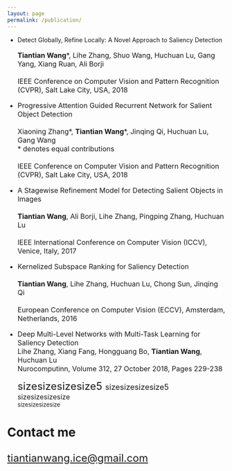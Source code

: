 ```yaml
---
layout: page
permalink: /publication/
---
```


- Detect Globally, Refine Locally: A Novel Approach to Saliency Detection<br/>  
  <font size="3">__Tiantian Wang__*, Lihe Zhang, Shuo Wang, Huchuan Lu, Gang Yang, Xiang Ruan, Ali Borji<br/>  
  <font size="3">IEEE Conference on Computer Vision and Pattern Recognition (CVPR), Salt Lake City, USA, 2018 
- Progressive Attention Guided Recurrent Network for Salient Object Detection <br/>  
  <font size="3">Xiaoning Zhang*, **Tiantian Wang***, Jinqing Qi, Huchuan Lu, Gang Wang<br/>
  <font size="3">* denotes equal contributions<br/>    
  <font size="3">IEEE Conference on Computer Vision and Pattern Recognition (CVPR), Salt Lake City, USA, 2018 
- A Stagewise Refinement Model for Detecting Salient Objects in Images<br/>   
  <font size="3">**Tiantian Wang**, Ali Borji, Lihe Zhang, Pingping Zhang, Huchuan Lu<br/>     
  <font size="3">IEEE International Conference on Computer Vision (ICCV), Venice, Italy, 2017
- Kernelized Subspace Ranking for Saliency Detection<br/>  
  <font size="3">**Tiantian Wang**, Lihe Zhang, Huchuan Lu, Chong Sun, Jinqing Qi<br/>  
  <font size="3">European Conference on Computer Vision (ECCV), Amsterdam, Netherlands, 2016
- Deep Multi-Level Networks with Multi-Task Learning for Saliency Detection<br/>
  <font size="3">Lihe Zhang, Xiang Fang, Hongguang Bo, **Tiantian Wang**, Huchuan Lu<br/>
  <font size="3">Nurocomputinn, Volume 312, 27 October 2018, Pages 229-238  
  

  <font size="5">sizesizesizesize5
  <font size="4">sizesizesizesize5</font><br/> 
  <font size="3">sizesizesizesize</font><br /> 
  <font size="2">sizesizesizesize</font><br /> 


### Contact me

[tiantianwang.ice@gmail.com](mailto:tiantianwang.ice@gmail.com)
